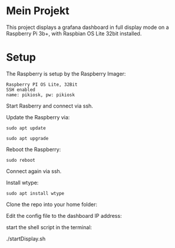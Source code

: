 # Mein Projekt

This project displays a grafana dashboard in full display mode on a Raspberry Pi 3b+, with Raspbian OS Lite 32bit installed.

# Setup

The Raspberry is setup by the Raspberry Imager:
	
	Raspberry PI OS Lite, 32Bit
	SSH enabled
	name: pikiosk, pw: pikiosk

Start Rasberry and connect via ssh.

Update the Raspberry via:

	sudo apt update
	
	sudo apt upgrade


Reboot the Raspberry:

	sudo reboot

Connect again via ssh.

Install wtype:

	sudo apt install wtype




Clone the repo into your home folder:



Edit the config file to the dashboard IP address:



start the shell script in the terminal:

./startDisplay.sh

